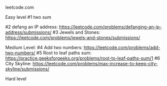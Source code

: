 leetcode.com

Easy level
#1 two sum

#2 defang an IP address: https://leetcode.com/problems/defanging-an-ip-address/submissions/
#3 Jewels and Stones: https://leetcode.com/problems/jewels-and-stones/submissions/




Medium Level:
#4 Add two numbers: https://leetcode.com/problems/add-two-numbers/
#5 Root to leaf paths sum: https://practice.geeksforgeeks.org/problems/root-to-leaf-paths-sum/1
#6 City Skyline: https://leetcode.com/problems/max-increase-to-keep-city-skyline/submissions/

Hard level
